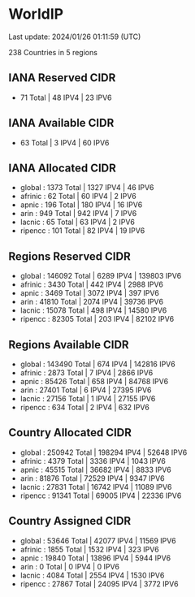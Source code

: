 # WorldIP

Last update: 2024/01/26 01:11:59 (UTC)

238 Countries in 5 regions

## IANA Reserved CIDR

- 71 Total | 48 IPV4 | 23 IPV6

## IANA Available CIDR

- 63 Total | 3 IPV4 | 60 IPV6

## IANA Allocated CIDR

- global : 1373 Total | 1327 IPV4 | 46 IPV6
- afrinic : 62 Total | 60 IPV4 | 2 IPV6
- apnic : 196 Total | 180 IPV4 | 16 IPV6
- arin : 949 Total | 942 IPV4 | 7 IPV6
- lacnic : 65 Total | 63 IPV4 | 2 IPV6
- ripencc : 101 Total | 82 IPV4 | 19 IPV6

## Regions Reserved CIDR

- global : 146092 Total | 6289 IPV4 | 139803 IPV6
- afrinic : 3430 Total | 442 IPV4 | 2988 IPV6
- apnic : 3469 Total | 3072 IPV4 | 397 IPV6
- arin : 41810 Total | 2074 IPV4 | 39736 IPV6
- lacnic : 15078 Total | 498 IPV4 | 14580 IPV6
- ripencc : 82305 Total | 203 IPV4 | 82102 IPV6

## Regions Available CIDR

- global : 143490 Total | 674 IPV4 | 142816 IPV6
- afrinic : 2873 Total | 7 IPV4 | 2866 IPV6
- apnic : 85426 Total | 658 IPV4 | 84768 IPV6
- arin : 27401 Total | 6 IPV4 | 27395 IPV6
- lacnic : 27156 Total | 1 IPV4 | 27155 IPV6
- ripencc : 634 Total | 2 IPV4 | 632 IPV6

## Country Allocated CIDR

- global : 250942 Total | 198294 IPV4 | 52648 IPV6
- afrinic : 4379 Total | 3336 IPV4 | 1043 IPV6
- apnic : 45515 Total | 36682 IPV4 | 8833 IPV6
- arin : 81876 Total | 72529 IPV4 | 9347 IPV6
- lacnic : 27831 Total | 16742 IPV4 | 11089 IPV6
- ripencc : 91341 Total | 69005 IPV4 | 22336 IPV6

## Country Assigned CIDR

- global : 53646 Total | 42077 IPV4 | 11569 IPV6
- afrinic : 1855 Total | 1532 IPV4 | 323 IPV6
- apnic : 19840 Total | 13896 IPV4 | 5944 IPV6
- arin : 0 Total | 0 IPV4 | 0 IPV6
- lacnic : 4084 Total | 2554 IPV4 | 1530 IPV6
- ripencc : 27867 Total | 24095 IPV4 | 3772 IPV6
